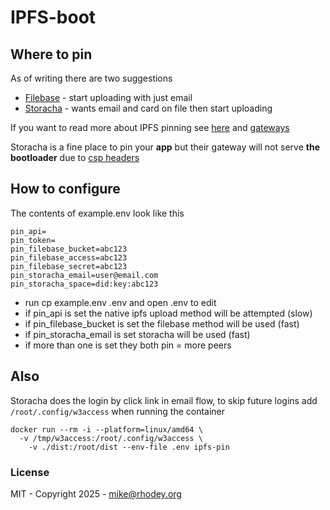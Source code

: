 # IPFS-boot
## Where to pin
As of writing there are two suggestions
+ [Filebase](https://console.filebase.com/signup?ref=210b7456eadf) - start uploading with just email
+ [Storacha](http://storacha.network/referred?refcode=Pg7g8WLjwLKGJNgm) - wants email and card on file then start uploading

If you want to read more about IPFS pinning see [here](https://docs.ipfs.tech/how-to/work-with-pinning-services/) and [gateways](https://ipfs.github.io/public-gateway-checker/)

Storacha is a fine place to pin your __app__ but their gateway will not serve __the bootloader__ due to [csp headers](https://blog.web3.storage/posts/badbits-and-goodbits-csp-in-w3link)

## How to configure
The contents of example.env look like this
```
pin_api=
pin_token=
pin_filebase_bucket=abc123
pin_filebase_access=abc123
pin_filebase_secret=abc123
pin_storacha_email=user@email.com
pin_storacha_space=did:key:abc123
```

+ run cp example.env .env and open .env to edit
+ if pin_api is set the native ipfs upload method will be attempted (slow)
+ if pin_filebase_bucket is set the filebase method will be used (fast)
+ if pin_storacha_email is set storacha will be used (fast)
+ if more than one is set they both pin = more peers

## Also
Storacha does the login by click link in email flow, to skip future logins add `/root/.config/w3access` when running the container
```
docker run --rm -i --platform=linux/amd64 \
  -v /tmp/w3access:/root/.config/w3access \
    -v ./dist:/root/dist --env-file .env ipfs-pin
```

### License
MIT - Copyright 2025 - mike@rhodey.org
